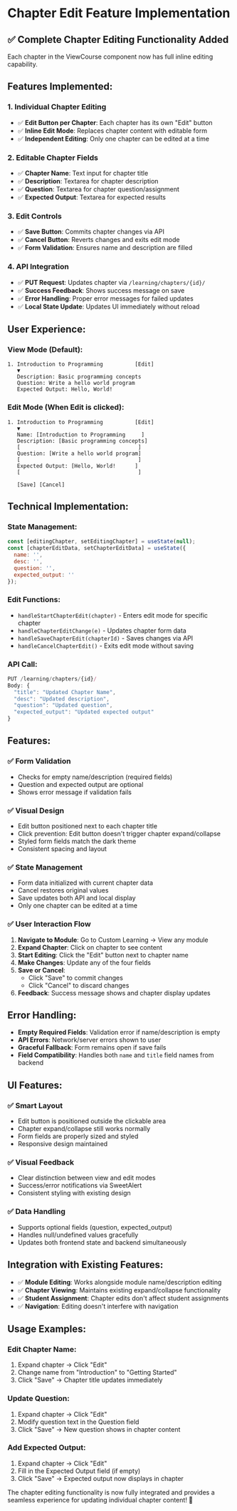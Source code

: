 # Chapter Edit Feature Implementation

## ✅ **Complete Chapter Editing Functionality Added**

Each chapter in the ViewCourse component now has full inline editing capability.

## **Features Implemented:**

### **1. Individual Chapter Editing**
- ✅ **Edit Button per Chapter**: Each chapter has its own "Edit" button
- ✅ **Inline Edit Mode**: Replaces chapter content with editable form
- ✅ **Independent Editing**: Only one chapter can be edited at a time

### **2. Editable Chapter Fields**
- ✅ **Chapter Name**: Text input for chapter title
- ✅ **Description**: Textarea for chapter description
- ✅ **Question**: Textarea for chapter question/assignment
- ✅ **Expected Output**: Textarea for expected results

### **3. Edit Controls**
- ✅ **Save Button**: Commits chapter changes via API
- ✅ **Cancel Button**: Reverts changes and exits edit mode
- ✅ **Form Validation**: Ensures name and description are filled

### **4. API Integration**
- ✅ **PUT Request**: Updates chapter via `/learning/chapters/{id}/`
- ✅ **Success Feedback**: Shows success message on save
- ✅ **Error Handling**: Proper error messages for failed updates
- ✅ **Local State Update**: Updates UI immediately without reload

## **User Experience:**

### **View Mode (Default):**
```
1. Introduction to Programming          [Edit]
   ▼
   Description: Basic programming concepts
   Question: Write a hello world program
   Expected Output: Hello, World!
```

### **Edit Mode (When Edit is clicked):**
```
1. Introduction to Programming          [Edit]
   ▼
   Name: [Introduction to Programming     ]
   Description: [Basic programming concepts]
   [                                     ]
   Question: [Write a hello world program]
   [                                     ]
   Expected Output: [Hello, World!      ]
   [                                     ]
   
   [Save] [Cancel]
```

## **Technical Implementation:**

### **State Management:**
```javascript
const [editingChapter, setEditingChapter] = useState(null);
const [chapterEditData, setChapterEditData] = useState({
  name: '',
  desc: '',
  question: '',
  expected_output: ''
});
```

### **Edit Functions:**
- `handleStartChapterEdit(chapter)` - Enters edit mode for specific chapter
- `handleChapterEditChange(e)` - Updates chapter form data
- `handleSaveChapterEdit(chapterId)` - Saves changes via API
- `handleCancelChapterEdit()` - Exits edit mode without saving

### **API Call:**
```javascript
PUT /learning/chapters/{id}/
Body: {
  "title": "Updated Chapter Name",
  "desc": "Updated description",
  "question": "Updated question",
  "expected_output": "Updated expected output"
}
```

## **Features:**

### **✅ Form Validation**
- Checks for empty name/description (required fields)
- Question and expected output are optional
- Shows error message if validation fails

### **✅ Visual Design**
- Edit button positioned next to each chapter title
- Click prevention: Edit button doesn't trigger chapter expand/collapse
- Styled form fields match the dark theme
- Consistent spacing and layout

### **✅ State Management**
- Form data initialized with current chapter data
- Cancel restores original values
- Save updates both API and local display
- Only one chapter can be edited at a time

### **✅ User Interaction Flow**
1. **Navigate to Module**: Go to Custom Learning → View any module
2. **Expand Chapter**: Click on chapter to see content
3. **Start Editing**: Click the "Edit" button next to chapter name
4. **Make Changes**: Update any of the four fields
5. **Save or Cancel**: 
   - Click "Save" to commit changes
   - Click "Cancel" to discard changes
6. **Feedback**: Success message shows and chapter display updates

## **Error Handling:**

- **Empty Required Fields**: Validation error if name/description is empty
- **API Errors**: Network/server errors shown to user
- **Graceful Fallback**: Form remains open if save fails
- **Field Compatibility**: Handles both `name` and `title` field names from backend

## **UI Features:**

### **✅ Smart Layout**
- Edit button is positioned outside the clickable area
- Chapter expand/collapse still works normally
- Form fields are properly sized and styled
- Responsive design maintained

### **✅ Visual Feedback**
- Clear distinction between view and edit modes
- Success/error notifications via SweetAlert
- Consistent styling with existing design

### **✅ Data Handling**
- Supports optional fields (question, expected_output)
- Handles null/undefined values gracefully
- Updates both frontend state and backend simultaneously

## **Integration with Existing Features:**

- ✅ **Module Editing**: Works alongside module name/description editing
- ✅ **Chapter Viewing**: Maintains existing expand/collapse functionality
- ✅ **Student Assignment**: Chapter edits don't affect student assignments
- ✅ **Navigation**: Editing doesn't interfere with navigation

## **Usage Examples:**

### **Edit Chapter Name:**
1. Expand chapter → Click "Edit"
2. Change name from "Introduction" to "Getting Started"
3. Click "Save" → Chapter title updates immediately

### **Update Question:**
1. Expand chapter → Click "Edit"
2. Modify question text in the Question field
3. Click "Save" → New question shows in chapter content

### **Add Expected Output:**
1. Expand chapter → Click "Edit"
2. Fill in the Expected Output field (if empty)
3. Click "Save" → Expected output now displays in chapter

The chapter editing functionality is now fully integrated and provides a seamless experience for updating individual chapter content! 🎉